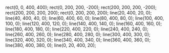rect(0, 0, 400, 400);
rect(0, 200, 200, -200);
rect(200, 200, 200, -200);
rect(200, 200, 200, 200);
rect(0, 200, 200, 200);
line(20, 400, 20, 0);
line(40, 400, 40, 0);
line(60, 400, 60, 0);
line(80, 400, 80, 0);
line(100, 400, 100, 0);
line(120, 400, 120, 0);
line(140, 400, 140, 0);
line(160, 400, 160, 0);
line(180, 400, 180, 0);
line(220, 400, 220, 0);
line(240, 400, 240, 0);
line(260, 400, 260, 0);
line(280, 400, 280, 0);
line(300, 400, 300, 0);
line(320, 400, 320, 0);
line(340, 400, 340, 0);
line(360, 400, 360, 0);
line(380, 400, 380, 0);
line(0, 20, 400, 20);

